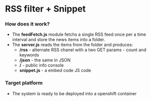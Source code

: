 RSS filter + Snippet  
====================

### How does it work?

- The **feedFetch.js** module fetchs a single RSS feed once per a time interval and store the news items into a folder.
- The **server.js** reads the items from the folder and produces:
  - **/rss** - alternate RSS chanel with a two GET params - count and keywords
  - **/json** - the same in JSON
  - **/** - public info console
  - **snippet.js** - a embed code JS code 

### Target platform
- The system is ready to be deployed into a openshift container


